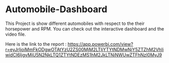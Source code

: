 # Automobile-Dashboard

This Project is show different automobiles with respect to the their horsepower and RPM. You can check out the interactive dashboard and the video file. 

Here is the link to the report : https://app.powerbi.com/view?r=eyJrIjoiMmFkODgwOTAtYzU2ZS00MjM2LTljYTYtNDMwNjY5ZTZhM2VhIiwidCI6IjgyMjU5N2NkLTQ1ZTYtNDEzMS1hM2JkLTNiNWUwZTFhNzI0MyJ9
